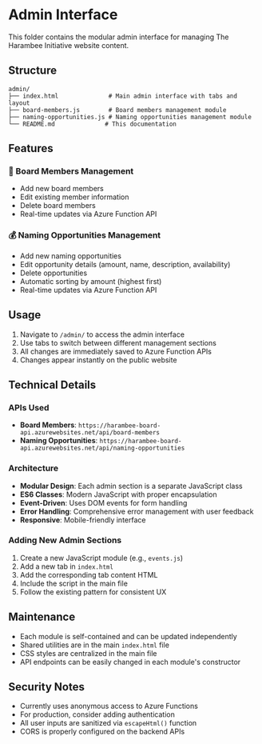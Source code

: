# Admin Interface

This folder contains the modular admin interface for managing The Harambee Initiative website content.

## Structure

```
admin/
├── index.html              # Main admin interface with tabs and layout
├── board-members.js        # Board members management module
├── naming-opportunities.js # Naming opportunities management module
└── README.md              # This documentation
```

## Features

### 👥 Board Members Management
- Add new board members
- Edit existing member information
- Delete board members
- Real-time updates via Azure Function API

### 💰 Naming Opportunities Management
- Add new naming opportunities
- Edit opportunity details (amount, name, description, availability)
- Delete opportunities
- Automatic sorting by amount (highest first)
- Real-time updates via Azure Function API

## Usage

1. Navigate to `/admin/` to access the admin interface
2. Use tabs to switch between different management sections
3. All changes are immediately saved to Azure Function APIs
4. Changes appear instantly on the public website

## Technical Details

### APIs Used
- **Board Members**: `https://harambee-board-api.azurewebsites.net/api/board-members`
- **Naming Opportunities**: `https://harambee-board-api.azurewebsites.net/api/naming-opportunities`

### Architecture
- **Modular Design**: Each admin section is a separate JavaScript class
- **ES6 Classes**: Modern JavaScript with proper encapsulation
- **Event-Driven**: Uses DOM events for form handling
- **Error Handling**: Comprehensive error management with user feedback
- **Responsive**: Mobile-friendly interface

### Adding New Admin Sections

1. Create a new JavaScript module (e.g., `events.js`)
2. Add a new tab in `index.html`
3. Add the corresponding tab content HTML
4. Include the script in the main file
5. Follow the existing pattern for consistent UX

## Maintenance

- Each module is self-contained and can be updated independently
- Shared utilities are in the main `index.html` file
- CSS styles are centralized in the main file
- API endpoints can be easily changed in each module's constructor

## Security Notes

- Currently uses anonymous access to Azure Functions
- For production, consider adding authentication
- All user inputs are sanitized via `escapeHtml()` function
- CORS is properly configured on the backend APIs